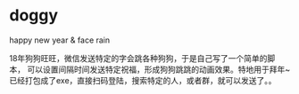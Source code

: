 # doggy
happy new year &amp; face rain

18年狗狗旺旺，微信发送特定的字会跳各种狗狗，于是自己写了一个简单的脚本，
可以设置间隔时间发送特定祝福，形成狗狗跳跳的动画效果。特地用于拜年~
已经打包成了exe，直接扫码登陆，搜索特定的人，或者群，就可以发送了。。

